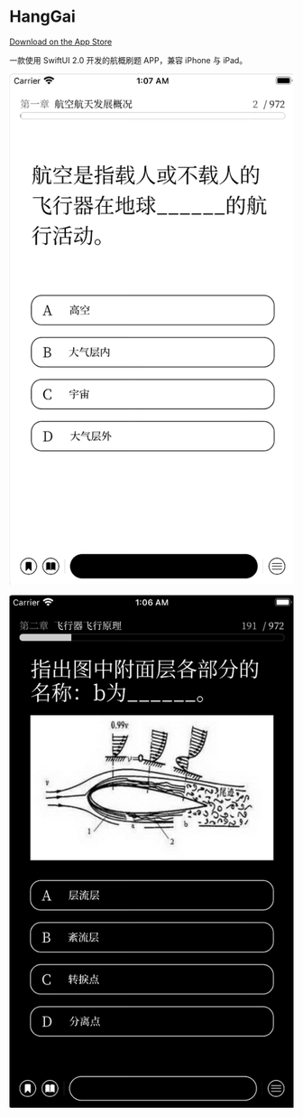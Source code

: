 # HangGai


[Download on the App Store](/img/download-on-the-app-store-banner.png)

一款使用 SwiftUI 2.0 开发的航概刷题 APP，兼容 iPhone 与 iPad。

![Light](/img/light.png)

![Dark](/img/dark.png)